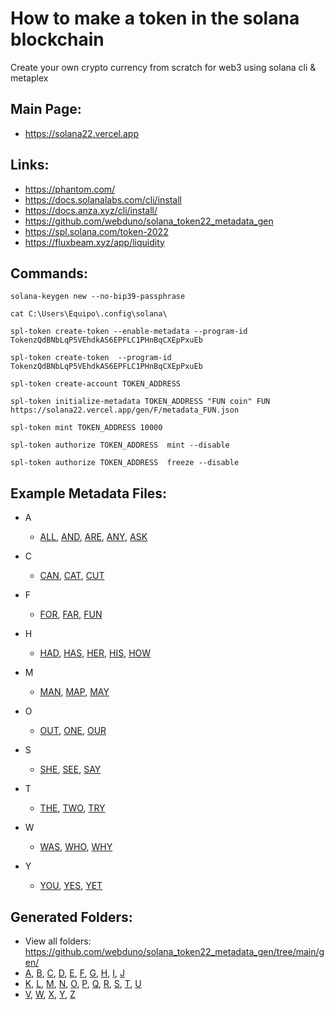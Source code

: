 # How to make a token in the solana blockchain

Create your own crypto currency from scratch for web3 using solana cli & metaplex


## Main Page:
  - https://solana22.vercel.app

## Links:
  - https://phantom.com/
  - https://docs.solanalabs.com/cli/install
  - https://docs.anza.xyz/cli/install/
  - https://github.com/webduno/solana_token22_metadata_gen
  - https://spl.solana.com/token-2022
  - https://fluxbeam.xyz/app/liquidity



## Commands:

```
solana-keygen new --no-bip39-passphrase

cat C:\Users\Equipo\.config\solana\

spl-token create-token --enable-metadata --program-id TokenzQdBNbLqP5VEhdkAS6EPFLC1PHnBqCXEpPxuEb

spl-token create-token  --program-id TokenzQdBNbLqP5VEhdkAS6EPFLC1PHnBqCXEpPxuEb

spl-token create-account TOKEN_ADDRESS

spl-token initialize-metadata TOKEN_ADDRESS "FUN coin" FUN https://solana22.vercel.app/gen/F/metadata_FUN.json

spl-token mint TOKEN_ADDRESS 10000  

spl-token authorize TOKEN_ADDRESS  mint --disable

spl-token authorize TOKEN_ADDRESS  freeze --disable
```



## Example Metadata Files:

- A
  - [ALL](https://raw.githubusercontent.com/webduno/solana_token22_metadata_gen/refs/heads/main/gen/A/metadata_ALL.json), [AND](https://raw.githubusercontent.com/webduno/solana_token22_metadata_gen/refs/heads/main/gen/A/metadata_AND.json), [ARE](https://raw.githubusercontent.com/webduno/solana_token22_metadata_gen/refs/heads/main/gen/A/metadata_ARE.json), [ANY](https://raw.githubusercontent.com/webduno/solana_token22_metadata_gen/refs/heads/main/gen/A/metadata_ANY.json), [ASK](https://raw.githubusercontent.com/webduno/solana_token22_metadata_gen/refs/heads/main/gen/A/metadata_ASK.json)

- C
  - [CAN](https://raw.githubusercontent.com/webduno/solana_token22_metadata_gen/refs/heads/main/gen/C/metadata_CAN.json), [CAT](https://raw.githubusercontent.com/webduno/solana_token22_metadata_gen/refs/heads/main/gen/C/metadata_CAT.json), [CUT](https://raw.githubusercontent.com/webduno/solana_token22_metadata_gen/refs/heads/main/gen/C/metadata_CUT.json)

- F
  - [FOR](https://raw.githubusercontent.com/webduno/solana_token22_metadata_gen/refs/heads/main/gen/F/metadata_FOR.json), [FAR](https://raw.githubusercontent.com/webduno/solana_token22_metadata_gen/refs/heads/main/gen/F/metadata_FAR.json), [FUN](https://raw.githubusercontent.com/webduno/solana_token22_metadata_gen/refs/heads/main/gen/F/metadata_FUN.json)

- H
  - [HAD](https://raw.githubusercontent.com/webduno/solana_token22_metadata_gen/refs/heads/main/gen/H/metadata_HAD.json), [HAS](https://raw.githubusercontent.com/webduno/solana_token22_metadata_gen/refs/heads/main/gen/H/metadata_HAS.json), [HER](https://raw.githubusercontent.com/webduno/solana_token22_metadata_gen/refs/heads/main/gen/H/metadata_HER.json), [HIS](https://raw.githubusercontent.com/webduno/solana_token22_metadata_gen/refs/heads/main/gen/H/metadata_HIS.json), [HOW](https://raw.githubusercontent.com/webduno/solana_token22_metadata_gen/refs/heads/main/gen/H/metadata_HOW.json)

- M
  - [MAN](https://raw.githubusercontent.com/webduno/solana_token22_metadata_gen/refs/heads/main/gen/M/metadata_MAN.json), [MAP](https://raw.githubusercontent.com/webduno/solana_token22_metadata_gen/refs/heads/main/gen/M/metadata_MAP.json), [MAY](https://raw.githubusercontent.com/webduno/solana_token22_metadata_gen/refs/heads/main/gen/M/metadata_MAY.json)

- O
  - [OUT](https://raw.githubusercontent.com/webduno/solana_token22_metadata_gen/refs/heads/main/gen/O/metadata_OUT.json), [ONE](https://raw.githubusercontent.com/webduno/solana_token22_metadata_gen/refs/heads/main/gen/O/metadata_ONE.json), [OUR](https://raw.githubusercontent.com/webduno/solana_token22_metadata_gen/refs/heads/main/gen/O/metadata_OUR.json)

- S
  - [SHE](https://raw.githubusercontent.com/webduno/solana_token22_metadata_gen/refs/heads/main/gen/S/metadata_SHE.json), [SEE](https://raw.githubusercontent.com/webduno/solana_token22_metadata_gen/refs/heads/main/gen/S/metadata_SEE.json), [SAY](https://raw.githubusercontent.com/webduno/solana_token22_metadata_gen/refs/heads/main/gen/S/metadata_SAY.json)

- T
  - [THE](https://raw.githubusercontent.com/webduno/solana_token22_metadata_gen/refs/heads/main/gen/T/metadata_THE.json), [TWO](https://raw.githubusercontent.com/webduno/solana_token22_metadata_gen/refs/heads/main/gen/T/metadata_TWO.json), [TRY](https://raw.githubusercontent.com/webduno/solana_token22_metadata_gen/refs/heads/main/gen/T/metadata_TRY.json)

- W
  - [WAS](https://raw.githubusercontent.com/webduno/solana_token22_metadata_gen/refs/heads/main/gen/W/metadata_WAS.json), [WHO](https://raw.githubusercontent.com/webduno/solana_token22_metadata_gen/refs/heads/main/gen/W/metadata_WHO.json), [WHY](https://raw.githubusercontent.com/webduno/solana_token22_metadata_gen/refs/heads/main/gen/W/metadata_WHY.json)

- Y
  - [YOU](https://raw.githubusercontent.com/webduno/solana_token22_metadata_gen/refs/heads/main/gen/Y/metadata_YOU.json), [YES](https://raw.githubusercontent.com/webduno/solana_token22_metadata_gen/refs/heads/main/gen/Y/metadata_YES.json), [YET](https://raw.githubusercontent.com/webduno/solana_token22_metadata_gen/refs/heads/main/gen/Y/metadata_YET.json)



## Generated Folders:
  - View all folders: https://github.com/webduno/solana_token22_metadata_gen/tree/main/gen/
  - [A](https://github.com/webduno/solana_token22_metadata_gen/tree/main/gen/A), [B](https://github.com/webduno/solana_token22_metadata_gen/tree/main/gen/B), [C](https://github.com/webduno/solana_token22_metadata_gen/tree/main/gen/C), [D](https://github.com/webduno/solana_token22_metadata_gen/tree/main/gen/D), [E](https://github.com/webduno/solana_token22_metadata_gen/tree/main/gen/E), [F](https://github.com/webduno/solana_token22_metadata_gen/tree/main/gen/F), [G](https://github.com/webduno/solana_token22_metadata_gen/tree/main/gen/G), [H](https://github.com/webduno/solana_token22_metadata_gen/tree/main/gen/H), [I](https://github.com/webduno/solana_token22_metadata_gen/tree/main/gen/I), [J](https://github.com/webduno/solana_token22_metadata_gen/tree/main/gen/J)
  - [K](https://github.com/webduno/solana_token22_metadata_gen/tree/main/gen/K), [L](https://github.com/webduno/solana_token22_metadata_gen/tree/main/gen/L), [M](https://github.com/webduno/solana_token22_metadata_gen/tree/main/gen/M), [N](https://github.com/webduno/solana_token22_metadata_gen/tree/main/gen/N), [O](https://github.com/webduno/solana_token22_metadata_gen/tree/main/gen/O), [P](https://github.com/webduno/solana_token22_metadata_gen/tree/main/gen/P), [Q](https://github.com/webduno/solana_token22_metadata_gen/tree/main/gen/Q), [R](https://github.com/webduno/solana_token22_metadata_gen/tree/main/gen/R), [S](https://github.com/webduno/solana_token22_metadata_gen/tree/main/gen/S), [T](https://github.com/webduno/solana_token22_metadata_gen/tree/main/gen/T), [U](https://github.com/webduno/solana_token22_metadata_gen/tree/main/gen/U)
  - [V](https://github.com/webduno/solana_token22_metadata_gen/tree/main/gen/V), [W](https://github.com/webduno/solana_token22_metadata_gen/tree/main/gen/W), [X](https://github.com/webduno/solana_token22_metadata_gen/tree/main/gen/X), [Y](https://github.com/webduno/solana_token22_metadata_gen/tree/main/gen/Y), [Z](https://github.com/webduno/solana_token22_metadata_gen/tree/main/gen/Z)
